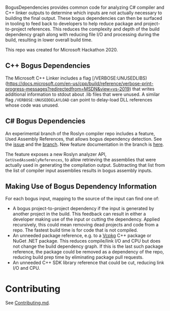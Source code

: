 BogusDependencies provides common code for analyzing C# compiler and C++ linker outputs to determine which inputs are not actually necessary to building the final output. These bogus dependencies can then be surfaced in tooling to feed back to developers to help reduce package and project-to-project references. This reduces the complexity and depth of the build dependency graph along with reducing file I/O and processing during the build, resulting in lower overall build time.

This repo was created for Microsoft Hackathon 2020.

## C++ Bogus Dependencies
The Microsoft C++ Linker includes a flag [/VERBOSE:UNUSEDLIBS)(https://docs.microsoft.com/en-us/cpp/build/reference/verbose-print-progress-messages?redirectedfrom=MSDN&view=vs-2019) that writes additional information to stdout about .lib files that were unused. A similar flag `/VERBOSE:UNUSEDDELAYLOAD` can point to delay-load DLL references whose code was unused.

## C# Bogus Dependencies
An experimental branch of the Roslyn compiler repo includes a feature, Used Assembly References, that allows bogus dependency detection. See the [issue](https://github.com/dotnet/roslyn/issues/37768) and the [branch](https://github.com/dotnet/roslyn/tree/features/UsedAssemblyReferences). New feature documentation in the branch is [here](https://github.com/dotnet/roslyn/blob/features/UsedAssemblyReferences/docs/features/UsedAssemblyReferences.md).

The feature exposes a new Roslyn analyzer API, `GetUsedAssemblyReferences`, to allow retrieving the assemblies that were actually used in generating the compilation output. Subtracting that list from the list of compiler input assemblies results in bogus assembly inputs.

## Making Use of Bogus Dependency Information
For each bogus input, mapping to the source of the input can find one of:

* A bogus project-to-project dependency if the input is generated by another project in the build. This feedback can result in either a developer making use of the input or cutting the dependency. Applied recursively, this could mean removing dead projects and code from a repo. The fastest build time is for code that is not compiled.
* An unneeded package reference, e.g. to a [Vcpkg](https://github.com/microsoft/vcpkg) C++ package or NuGet .NET package. This reduces compile/link I/O and CPU but does not change the build dependency graph. If this is the last such package reference, the package could be removed as a dependency of the repo, reducing build prep time by eliminating package pull requests.
* An unneeded C++ SDK library reference that could be cut, reducing link I/O and CPU.

# Contributing
See [Contributing.md](./Contributing.md).
